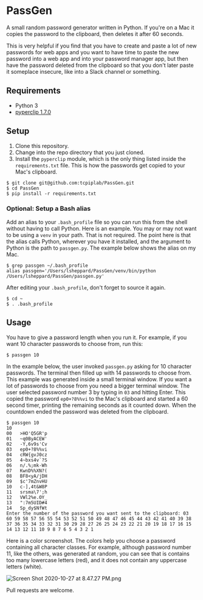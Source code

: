 # PassGen
A small random password generator written in Python. If you're on a Mac it copies the password to the clipboard, then deletes it after 60 seconds.

This is very helpful if you find that you have to create and paste a lot of new passwords for web apps and you want to have time to paste the new password into a web app and into your password manager app, but then have the password deleted from the clipboard so that you don't later paste it someplace insecure, like into a Slack channel or something.

## Requirements

* Python 3
* [pyperclip 1.7.0](https://pypi.org/project/pyperclip/1.7.0/)

## Setup

1. Clone this repository.
2. Change into the repo directory that you just cloned.
3. Install the `pyperclip` module, which is the only thing listed inside the `requirements.txt` file. This is how the passwords get copied to your Mac's clipboard.

```
$ git clone git@github.com:tcpiplab/PassGen.git
$ cd PassGen
$ pip install -r requirements.txt
```

### Optional: Setup a Bash alias

Add an alias to your `.bash_profile` file so you can run this from the shell without having to call Python. Here is an example. You may or may not want to be using a `venv` in your path. That is not required. The point here is that the alias calls Python, wherever you have it installed, and the argument to Python is the path to `passgen.py`. The example below shows the alias on my Mac.

```
$ grep passgen ~/.bash_profile
alias passgen='/Users/lsheppard/PassGen/venv/bin/python /Users/lsheppard/PassGen/passgen.py'
```

After editing your `.bash_profile`, don't forget to source it again.

```
$ cd ~
$ . .bash_profile
```

## Usage

You have to give a password length when you run it. For example, if you want 10 character passwords to choose from, run this:

```
$ passgen 10
```

In the example below, the user invoked `passgen.py` asking for 10 character passwords. The terminal then filled up with 14 passwords to choose from. This example was generated inside a small terminal window. If you want a lot of passwords to choose from you need a bigger terminal window. The user selected password number 3 by typing in `03` and hitting Enter. This copied the password `ep0+?8%%vi` to the Mac's clipboard and started a 60 second timer, printing the remaining seconds as it counted down. When the countdown ended the password was deleted from the clipboard. 

```
$ passgen 10
10
00   >HO'Q5GR'p
01   ~q0ByACEW'
02   -Y,6v9s'Cv
03   ep0+?8%%vi
04   cRW{gvJ0cz
05   4~bxs4v`?S
06   n/.%;mk-Wh
07   KwnD%%XN?(
08   BF8<yA/jDH
09   $c'7mZnvHU
10   c-],4t&W8P
11   srsma\7';h
12   VWl2%e.OY_
13   ":7m5UID#4
14   Sp_dy$NfWt
Enter the number of the password you want sent to the clipboard: 03
60 59 58 57 56 55 54 53 52 51 50 49 48 47 46 45 44 43 42 41 40 39 38 37 36 35 34 33 32 31 30 29 28 27 26 25 24 23 22 21 20 19 18 17 16 15 14 13 12 11 10 9 8 7 6 5 4 3 2 1 
```

Here is a color screenshot. The colors help you choose a password containing all character classes. For example, although password number 11, like the others, was generated at random, you can see that is contains too many lowercase letters (red), and it does not contain any uppercase letters (white).

![Screen Shot 2020-10-27 at 8.47.27 PM.png](https://github.com/tcpiplab/PassGen/blob/master/Screen%20Shot%202020-10-27%20at%208.47.27%20PM.png)

Pull requests are welcome.